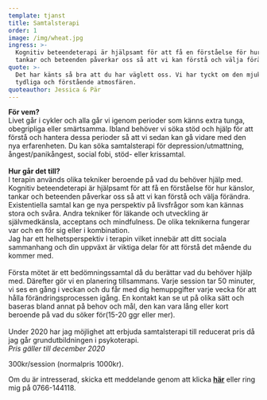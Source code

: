 ```yaml
---
template: tjanst
title: Samtalsterapi
order: 1
image: /img/wheat.jpg
ingress: >-
  Kognitiv beteendeterapi är hjälpsamt för att få en förståelse för hur känslor,
  tankar och beteenden påverkar oss så att vi kan förstå och välja förändra.
quote: >-
  Det har känts så bra att du har väglett oss. Vi har tyckt om den mjuka,
  tydliga och förstående atmosfären.
quoteauthor: Jessica & Pär
---
```

**För vem?**<br/>Livet går i cykler och alla går vi igenom perioder som känns extra tunga, obegripliga eller smärtsamma. Ibland behöver vi söka stöd och hjälp för att förstå och hantera dessa perioder så att vi sedan kan gå vidare med den nya erfarenheten. Du kan söka samtalsterapi för depression/utmattning, ångest/panikångest, social fobi, stöd- eller krissamtal.<br/><br/>**Hur går det till?**<br/>I terapin används olika tekniker beroende på vad du behöver hjälp med.\
Kognitiv beteendeterapi är hjälpsamt för att få en förståelse för hur känslor, tankar och beteenden påverkar oss så att vi kan förstå och välja förändra. Existentiella samtal kan ge nya perspektiv på livsfrågor som kan kännas stora och svåra. Andra tekniker för läkande och utveckling är självmedkänsla, acceptans och mindfulness. De olika teknikerna fungerar var och en för sig eller i kombination.<br/>Jag har ett helhetsperspektiv i terapin vilket innebär att ditt sociala sammanhang och din uppväxt är viktiga delar för att förstå det mående du kommer med.<br/><br/>Första mötet är ett bedömningssamtal då du berättar vad du behöver hjälp med. Därefter gör vi en planering tillsammans. Varje session tar 50 minuter, vi ses en gång i veckan och du får med dig hemuppgifter varje vecka för att hålla förändringsprocessen igång. En kontakt kan se ut på olika sätt och baseras bland annat på behov och mål, den kan vara lång eller kort beroende på vad du söker för(15-20 ggr eller mer).<br/><br/>Under 2020 har jag möjlighet att erbjuda samtalsterapi till reducerat pris då jag går grundutbildningen i psykoterapi.<br/>*Pris gäller till december 2020*<br/>

300kr/session (normalpris 1000kr).

Om du är intresserad, skicka ett meddelande genom att klicka **[här](https://dinrytm.se/kontakt)** eller ring mig på 0766-144118.